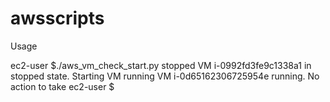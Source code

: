 # awsscripts

Usage

ec2-user $./aws_vm_check_start.py
stopped
VM i-0992fd3fe9c1338a1 in stopped state. Starting VM
running
VM i-0d65162306725954e running. No action to take
ec2-user $

